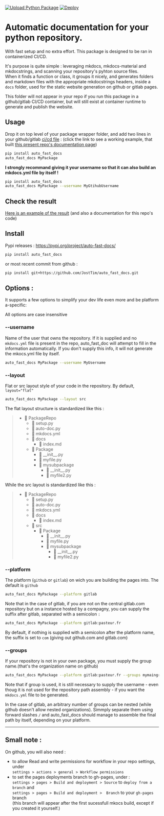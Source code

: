 [![Upload Python Package](https://github.com/JostTim/auto_fast_docs/actions/workflows/python-publish.yml/badge.svg?branch=main)](https://github.com/JostTim/auto_fast_docs/actions/workflows/python-publish.yml)
[![Deploy](https://github.com/JostTim/auto_fast_docs/actions/workflows/ci-cd.yml/badge.svg?branch=main)](https://github.com/JostTim/auto_fast_docs/actions/workflows/ci-cd.yml)

# Automatic documentation for your python repository. 
With fast setup and no extra effort.
This package is designed to be ran in containerized CI/CD.

It's purpose is quite simple : 
leveraging mkdocs, mkdocs-material and mkdocstrings, and scanning your repository's pyhton source files.  
When it finds a function or class, it groups it nicely, and generates folders and markdown files with the appropriate mkdocstrings headers, inside a `docs` folder, used for the static website generation on github or gitlab pages.

This folder will not appear in your repo if you run this package in a github/gitlab  CI/CD container, but will still exist at container runtime to generate and publish the website.

## Usage 

Drop it on top level of your package wrapper folder, and add two lines in your github/gitlab [ci/cd file](https://github.com/JostTim/auto_fast_docs/blob/main/.github/workflows/ci-cd.yml) : (click the link to see a working example, that built [this present repo's documentation page](https://josttim.github.io/auto_fast_docs/))

```bash
pip install auto_fast_docs
auto_fast_docs MyPackage
```

**I strongly recommand giving it your username so that it can also build an mkdocs.yml file by itself !**

```bash
pip install auto_fast_docs
auto_fast_docs MyPackage --username MyGtihubUsername
```

## Check the result

[Here is an example of the result](https://josttim.github.io/auto_fast_docs/) (and also a documentation for this repo's code)

## Install

Pypi releases : https://pypi.org/project/auto-fast-docs/

```bash
pip install auto_fast_docs
```

or most recent commit from github :

```bash
pip install git+https://github.com/JostTim/auto_fast_docs.git
```

## Options :

It supports a few options to simplify your dev life even more and be platform a-specific: 

All options are case insensitive

### --username
Name of the user that owns the repository.
If it is supplied and no ``mkdocs.yml`` file is present in the repo, auto_fast_doc will attempt to fill in the information automatically. If you don't supply this info, it will not generate the mkocs.yml file by itself.
```bash
auto_fast_docs MyPackage --username MyUsername 
```

### --layout
Flat or src layout style of your code in the repository. By default, `layout="flat"`

```bash
auto_fast_docs MyPackage --layout src 
```

The flat layout structure is standardized like this :

> - :open_file_folder: PackageRepo
>   - :page_facing_up: setup.py
>   - :page_facing_up: auto-doc.py
>   - :page_facing_up: mkdocs.yml
>   - :open_file_folder: docs
>     - :page_facing_up: index.md
>   - :open_file_folder: Package
>     - :page_facing_up: \_\_init__.py
>     - :page_facing_up: myfile.py
>     - :open_file_folder: mysubpackage
>       - :page_facing_up: \_\_init__.py
>       - :page_facing_up: myfile2.py
    
While the src layout is standardized like this :

> - :open_file_folder: PackageRepo
>   - :page_facing_up: setup.py
>   - :page_facing_up: auto-doc.py
>   - :page_facing_up: mkdocs.yml
>   - :open_file_folder: docs
>     - :page_facing_up: index.md
>   - :open_file_folder: src
>     - :open_file_folder: Package
>       - :page_facing_up: \_\_init__.py
>       - :page_facing_up: myfile.py
>       - :open_file_folder: mysubpackage
>         - :page_facing_up: \_\_init__.py
>         - :page_facing_up: myfile2.py

### --platform
The platform (``github`` or ``gitlab``) on wich you are building the pages into.
The default is ``github``

```bash
auto_fast_docs MyPackage --platform gitlab 
```

Note that in the case of gitlab, if you are not on the central gitlab.com repository but on a instance hosted by a compagny, you can supply the suffix after gitlab, separated with a semicolon ``:``

```bash
auto_fast_docs MyPackage --platform gitlab:pasteur.fr
```

By default, if nothing is supplied with a semicolon after the platform name, the suffix is set to `com` (giving out github.com and gitlab.com)

### --groups
If your repository is not in your own package, you must supply the group name.(that's the organization name on github)

```bash
auto_fast_docs MyPackage --platform gitlab:pasteur.fr --groups mymaingroup/mysubgroup 
```

Note that if group is used, it is still necessary to supply the username - even thoug it is not used for the repository path assembly - if you want the ``mkdocs.yml`` file to be generated.

In the case of gitlab, an arbitrary number of groups can be nested (while github doesn't allow nested organizations). Simmply separate them using forward slashes `/` and auto_fast_docs should manage to assemble the final path by itself, depending on your platform.

_____

## Small note :
On github, you will also need :
- to allow Read and write permissions for workflow in your repo settings, under  
  ``settings > actions > general > Workflow permissions``
- to set the pages deployments branch to gh-pages, under :  
  ``settings > pages > Build and deployment > Source`` to `deploy from a branch` and  
  ``settings > pages > Build and deployment >  Branch`` to your `gh-pages` branch  
  (this branch will appear after the first sucessfull mkocs build, except if you created it yourself.)


